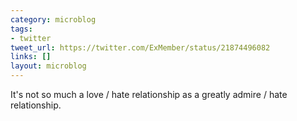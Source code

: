 ```yaml
---
category: microblog
tags:
- twitter
tweet_url: https://twitter.com/ExMember/status/21874496082
links: []
layout: microblog
---
```

It's not so much a love / hate relationship as a greatly admire / hate relationship.
